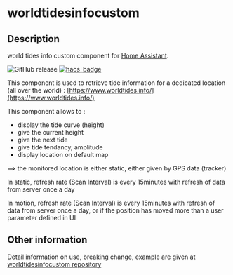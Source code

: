# worldtidesinfocustom
## Description
world tides info custom component for [Home Assistant](https://home-assistant.io/).


![GitHub release](https://img.shields.io/github/release/jugla/worldtidesinfocustom)
[![hacs_badge](https://img.shields.io/badge/HACS-Default-orange.svg)](https://github.com/custom-components/hacs)

This component is used to retrieve tide information for a dedicated location (all over the world) : [https://www.worldtides.info/](https://www.worldtides.info/)

This component allows to :
- display the tide curve (height)
- give the current height
- give the next tide
- give tide tendancy, amplitude
- display location on default map

==> the monitored location is either static, either given by GPS data (tracker)

In static, refresh rate (Scan Interval) is every 15minutes with refresh of data from server once a day

In motion, refresh rate (Scan Interval) is every 15minutes with refresh of data from server once a day, or if the position has moved more than a user parameter defined in UI

## Other information
Detail information on use, breaking change, example are given at [worldtidesinfocustom repository](https://github.com/jugla/worldtidesinfocustom)
